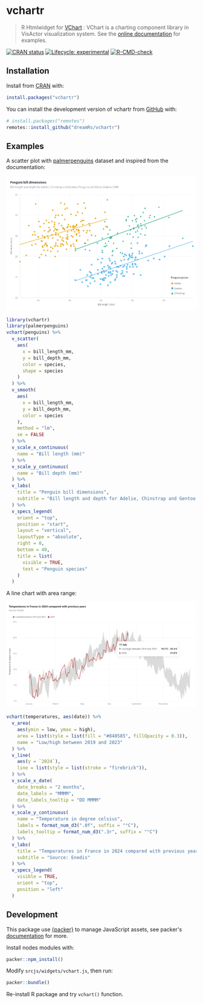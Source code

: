 # vchartr

> R Htmlwidget for [VChart](https://github.com/VisActor/VChart) : VChart is a charting component library in VisActor visualization system. See the [online documentation](https://www.visactor.io/vchart) for examples.

<!-- badges: start -->
[![CRAN status](https://www.r-pkg.org/badges/version/vchartr)](https://CRAN.R-project.org/package=vchartr)
[![Lifecycle: experimental](https://img.shields.io/badge/lifecycle-experimental-orange.svg)](https://lifecycle.r-lib.org/articles/stages.html#experimental)
[![R-CMD-check](https://github.com/dreamRs/vchartr/actions/workflows/R-CMD-check.yaml/badge.svg)](https://github.com/dreamRs/vchartr/actions/workflows/R-CMD-check.yaml)
<!-- badges: end -->


## Installation

Install from [CRAN](https://CRAN.R-project.org/package=vchartr) with:

```r
install.packages("vchartr")
```

You can install the development version of vchartr from [GitHub](https://github.com/dreamRs/vchartr) with:

```r
# install.packages("remotes")
remotes::install_github("dreamRs/vchartr")
```

## Examples

A scatter plot with [palmerpenguins](https://allisonhorst.github.io/palmerpenguins/) dataset and inspired from the documentation:

![](man/figures/scatterplot.png)

```r
library(vchartr)
library(palmerpenguins)
vchart(penguins) %>% 
  v_scatter(
    aes(
      x = bill_length_mm,
      y = bill_depth_mm,
      color = species, 
      shape = species
    )
  ) %>%
  v_smooth(
    aes(
      x = bill_length_mm,
      y = bill_depth_mm,
      color = species
    ),
    method = "lm",
    se = FALSE
  ) %>% 
  v_scale_x_continuous(
    name = "Bill length (mm)"
  ) %>% 
  v_scale_y_continuous(
    name = "Bill depth (mm)"
  ) %>% 
  v_labs(
    title = "Penguin bill dimensions",
    subtitle = "Bill length and depth for Adelie, Chinstrap and Gentoo Penguins at Palmer Station LTER"
  ) %>% 
  v_specs_legend(
    orient = "top",
    position = "start",
    layout = "vertical",
    layoutType = "absolute",
    right = 0,
    bottom = 40,
    title = list(
      visible = TRUE,
      text = "Penguin species"
    )
  )
```


A line chart with area range:

![](man/figures/line.png)


```r
vchart(temperatures, aes(date)) %>% 
  v_area(
    aes(ymin = low, ymax = high),
    area = list(style = list(fill = "#848585", fillOpacity = 0.3)),
    name = "Low/high between 2019 and 2023"
  ) %>% 
  v_line(
    aes(y = `2024`), 
    line = list(style = list(stroke = "firebrick")),
  ) %>%
  v_scale_x_date(
    date_breaks = "2 months", 
    date_labels = "MMMM",
    date_labels_tooltip = "DD MMMM"
  ) %>% 
  v_scale_y_continuous(
    name = "Temperature in degree celsius",
    labels = format_num_d3(".0f", suffix = "°C"),
    labels_tooltip = format_num_d3(".3r", suffix = "°C")
  ) %>% 
  v_labs(
    title = "Temperatures in France in 2024 compared with previous years",
    subtitle = "Source: Enedis"
  ) %>% 
  v_specs_legend(
    visible = TRUE,
    orient = "top",
    position = "left"
  )
```


## Development

This package use [{packer}](https://github.com/JohnCoene/packer) to manage JavaScript assets, see packer's [documentation](https://packer.john-coene.com/#/) for more.

Install nodes modules with:

```r
packer::npm_install()
```

Modify `srcjs/widgets/vchart.js`, then run:

```r
packer::bundle()
```

Re-install R package and try `vchart()` function.


